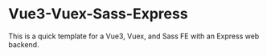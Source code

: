 # Vue3-Vuex-Sass-Express
This is a quick template for a Vue3, Vuex, and Sass FE with an Express web backend.
